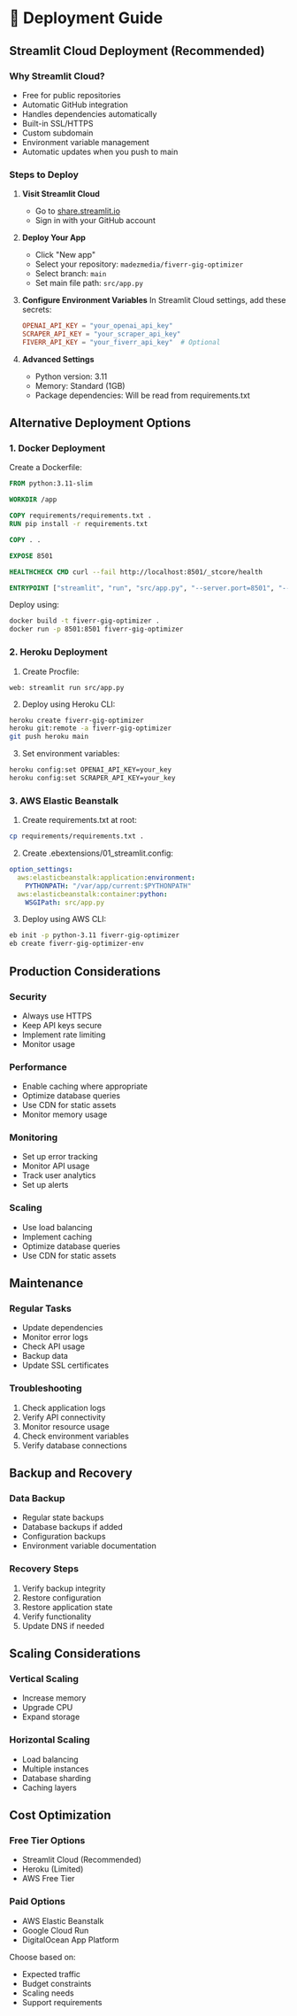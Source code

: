 # 🚀 Deployment Guide

## Streamlit Cloud Deployment (Recommended)

### Why Streamlit Cloud?
- Free for public repositories
- Automatic GitHub integration
- Handles dependencies automatically
- Built-in SSL/HTTPS
- Custom subdomain
- Environment variable management
- Automatic updates when you push to main

### Steps to Deploy

1. **Visit Streamlit Cloud**
   - Go to [share.streamlit.io](https://share.streamlit.io)
   - Sign in with your GitHub account

2. **Deploy Your App**
   - Click "New app"
   - Select your repository: `madezmedia/fiverr-gig-optimizer`
   - Select branch: `main`
   - Set main file path: `src/app.py`

3. **Configure Environment Variables**
   In Streamlit Cloud settings, add these secrets:
   ```toml
   OPENAI_API_KEY = "your_openai_api_key"
   SCRAPER_API_KEY = "your_scraper_api_key"
   FIVERR_API_KEY = "your_fiverr_api_key"  # Optional
   ```

4. **Advanced Settings**
   - Python version: 3.11
   - Memory: Standard (1GB)
   - Package dependencies: Will be read from requirements.txt

## Alternative Deployment Options

### 1. Docker Deployment
Create a Dockerfile:
```dockerfile
FROM python:3.11-slim

WORKDIR /app

COPY requirements/requirements.txt .
RUN pip install -r requirements.txt

COPY . .

EXPOSE 8501

HEALTHCHECK CMD curl --fail http://localhost:8501/_stcore/health

ENTRYPOINT ["streamlit", "run", "src/app.py", "--server.port=8501", "--server.address=0.0.0.0"]
```

Deploy using:
```bash
docker build -t fiverr-gig-optimizer .
docker run -p 8501:8501 fiverr-gig-optimizer
```

### 2. Heroku Deployment
1. Create Procfile:
```
web: streamlit run src/app.py
```

2. Deploy using Heroku CLI:
```bash
heroku create fiverr-gig-optimizer
heroku git:remote -a fiverr-gig-optimizer
git push heroku main
```

3. Set environment variables:
```bash
heroku config:set OPENAI_API_KEY=your_key
heroku config:set SCRAPER_API_KEY=your_key
```

### 3. AWS Elastic Beanstalk
1. Create requirements.txt at root:
```bash
cp requirements/requirements.txt .
```

2. Create .ebextensions/01_streamlit.config:
```yaml
option_settings:
  aws:elasticbeanstalk:application:environment:
    PYTHONPATH: "/var/app/current:$PYTHONPATH"
  aws:elasticbeanstalk:container:python:
    WSGIPath: src/app.py
```

3. Deploy using AWS CLI:
```bash
eb init -p python-3.11 fiverr-gig-optimizer
eb create fiverr-gig-optimizer-env
```

## Production Considerations

### Security
- Always use HTTPS
- Keep API keys secure
- Implement rate limiting
- Monitor usage

### Performance
- Enable caching where appropriate
- Optimize database queries
- Use CDN for static assets
- Monitor memory usage

### Monitoring
- Set up error tracking
- Monitor API usage
- Track user analytics
- Set up alerts

### Scaling
- Use load balancing
- Implement caching
- Optimize database queries
- Use CDN for static assets

## Maintenance

### Regular Tasks
- Update dependencies
- Monitor error logs
- Check API usage
- Backup data
- Update SSL certificates

### Troubleshooting
1. Check application logs
2. Verify API connectivity
3. Monitor resource usage
4. Check environment variables
5. Verify database connections

## Backup and Recovery

### Data Backup
- Regular state backups
- Database backups if added
- Configuration backups
- Environment variable documentation

### Recovery Steps
1. Verify backup integrity
2. Restore configuration
3. Restore application state
4. Verify functionality
5. Update DNS if needed

## Scaling Considerations

### Vertical Scaling
- Increase memory
- Upgrade CPU
- Expand storage

### Horizontal Scaling
- Load balancing
- Multiple instances
- Database sharding
- Caching layers

## Cost Optimization

### Free Tier Options
- Streamlit Cloud (Recommended)
- Heroku (Limited)
- AWS Free Tier

### Paid Options
- AWS Elastic Beanstalk
- Google Cloud Run
- DigitalOcean App Platform

Choose based on:
- Expected traffic
- Budget constraints
- Scaling needs
- Support requirements
